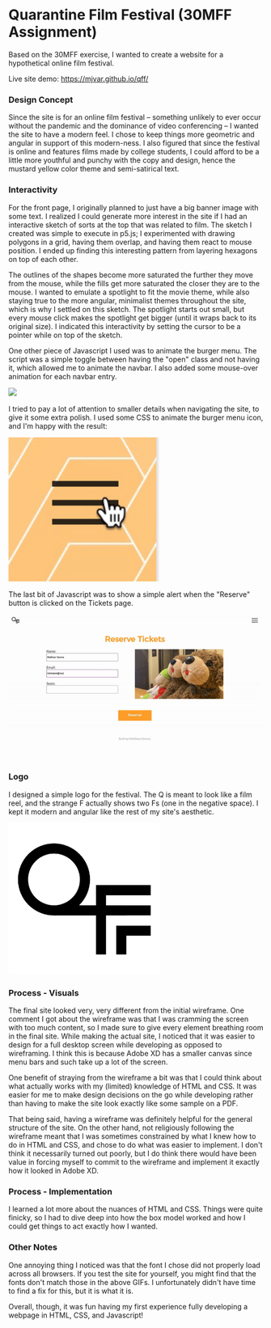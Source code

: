 # Quarantine Film Festival (30MFF Assignment)

Based on the 30MFF exercise, I wanted to create a website for a hypothetical online film festival.

Live site demo: https://mjvar.github.io/qff/

### Design Concept
Since the site is for an online film festival – something unlikely to ever occur without the pandemic and the dominance of video conferencing – I wanted the site to have a modern feel. I chose to keep things more geometric and angular in support of this modern-ness. I also figured that since the festival is online and features films made by college students, I could afford to be a little more youthful and punchy with the copy and design, hence the mustard yellow color theme and semi-satirical text. 

### Interactivity
For the front page, I originally planned to just have a big banner image with some text. I realized I could generate more interest in the site if I had an interactive sketch of sorts at the top that was related to film. The sketch I created was simple to execute in p5.js; I experimented with drawing polygons in a grid, having them overlap, and having them react to mouse position. I ended up finding this interesting pattern from layering hexagons on top of each other.

The outlines of the shapes become more saturated the further they move from the mouse, while the fills get more saturated the closer they are to the mouse. I wanted to emulate a spotlight to fit the movie theme, while also staying true to the more angular, minimalist themes throughout the site, which is why I settled on this sketch. The spotlight starts out small, but every mouse click makes the spotlight get bigger (until it wraps back to its original size). I indicated this interactivity by setting the cursor to be a pointer while on top of the sketch.

One other piece of Javascript I used was to animate the burger menu. The script was a simple toggle between having the "open" class and not having it, which allowed me to animate the navbar. I also added some mouse-over animation for each navbar entry.

<img src="media/homesample.gif" width="500px"/>

I tried to pay a lot of attention to smaller details when navigating the site, to give it some extra polish. I used some CSS to animate the burger menu icon, and I'm happy with the result:

<img src="media/burgersample.gif" width="300px"/>

The last bit of Javascript was to show a simple alert when the "Reserve" button is clicked on the Tickets page.

<img src="media/ticketsample.gif" width="500px"/>

### Logo
I designed a simple logo for the festival. The Q is meant to look like a film reel, and the strange F actually shows two Fs (one in the negative space). I kept it modern and angular like the rest of my site's aesthetic.

<img src="media/qff.png" width="300px"/>

### Process - Visuals
The final site looked very, very different from the initial wireframe. One comment I got about the wireframe was that I was cramming the screen with too much content, so I made sure to give every element breathing room in the final site. While making the actual site, I noticed that it was easier to design for a full desktop screen while developing as opposed to wireframing. I think this is because Adobe XD has a smaller canvas since menu bars and such take up a lot of the screen.

One benefit of straying from the wireframe a bit was that I could think about what actually works with my (limited) knowledge of HTML and CSS. It was easier for me to make design decisions on the go while developing rather than having to make the site look exactly like some sample on a PDF.

That being said, having a wireframe was definitely helpful for the general structure of the site. On the other hand, not religiously following the wireframe meant that I was sometimes constrained by what I knew how to do in HTML and CSS, and chose to do what was easier to implement. I don't think it necessarily turned out poorly, but I do think there would have been value in forcing myself to commit to the wireframe and implement it exactly how it looked in Adobe XD.


### Process - Implementation
I learned a lot more about the nuances of HTML and CSS. Things were quite finicky, so I had to dive deep into how the box model worked and how I could get things to act exactly how I wanted.

### Other Notes
One annoying thing I noticed was that the font I chose did not properly load across all browsers. If you test the site for yourself, you might find that the fonts don't match those in the above GIFs. I unfortunately didn't have time to find a fix for this, but it is what it is. 

Overall, though, it was fun having my first experience fully developing a webpage in HTML, CSS, and Javascript!